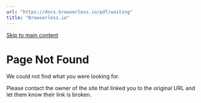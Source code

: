 ```yaml
---
url: "https://docs.browserless.io/pdf/waiting"
title: "Browserless.io"
---
```


[Skip to main content](https://docs.browserless.io/pdf/waiting#__docusaurus_skipToContent_fallback)

# Page Not Found

We could not find what you were looking for.

Please contact the owner of the site that linked you to the original URL and let them know their link is broken.